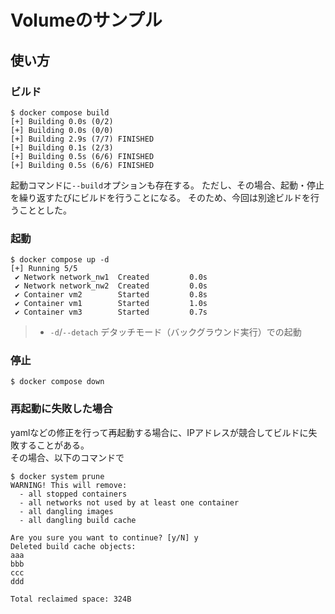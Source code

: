 # Volumeのサンプル

## 使い方

### ビルド

```console
$ docker compose build
[+] Building 0.0s (0/2)
[+] Building 0.0s (0/0)
[+] Building 2.9s (7/7) FINISHED
[+] Building 0.1s (2/3)
[+] Building 0.5s (6/6) FINISHED
[+] Building 0.5s (6/6) FINISHED
```

起動コマンドに`--build`オプションも存在する。
ただし、その場合、起動・停止を繰り返すたびにビルドを行うことになる。
そのため、今回は別途ビルドを行うこととした。

### 起動

```console
$ docker compose up -d
[+] Running 5/5
 ✔ Network network_nw1  Created         0.0s
 ✔ Network network_nw2  Created         0.0s
 ✔ Container vm2        Started         0.8s
 ✔ Container vm1        Started         1.0s
 ✔ Container vm3        Started         0.7s
```

> - `-d`/`--detach`
>   デタッチモード（バックグラウンド実行）での起動

### 停止

```console
$ docker compose down
```

### 再起動に失敗した場合

yamlなどの修正を行って再起動する場合に、IPアドレスが競合してビルドに失敗することがある。  
その場合、以下のコマンドで

```console
$ docker system prune
WARNING! This will remove:
  - all stopped containers
  - all networks not used by at least one container
  - all dangling images
  - all dangling build cache

Are you sure you want to continue? [y/N] y
Deleted build cache objects:
aaa
bbb
ccc
ddd

Total reclaimed space: 324B
```
